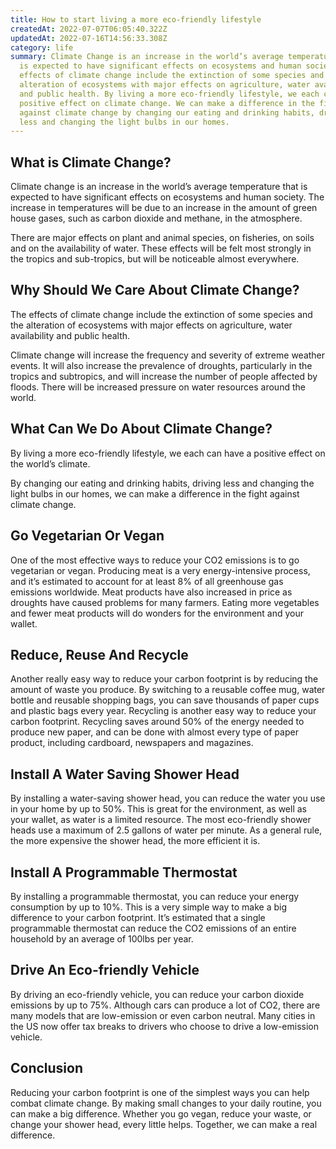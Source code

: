 ```yaml
---
title: How to start living a more eco-friendly lifestyle
createdAt: 2022-07-07T06:05:40.322Z
updatedAt: 2022-07-16T14:56:33.308Z
category: life
summary: Climate Change is an increase in the world’s average temperature that
  is expected to have significant effects on ecosystems and human society. The
  effects of climate change include the extinction of some species and the
  alteration of ecosystems with major effects on agriculture, water availability
  and public health. By living a more eco-friendly lifestyle, we each can have a
  positive effect on climate change. We can make a difference in the fight
  against climate change by changing our eating and drinking habits, driving
  less and changing the light bulbs in our homes.
---
```


## What is Climate Change?

Climate change is an increase in the world’s average temperature that is expected to have significant effects on ecosystems and human society. The increase in temperatures will be due to an increase in the amount of green house gases, such as carbon dioxide and methane, in the atmosphere.

There are major effects on plant and animal species, on fisheries, on soils and on the availability of water. These effects will be felt most strongly in the tropics and sub-tropics, but will be noticeable almost everywhere.

## Why Should We Care About Climate Change?

The effects of climate change include the extinction of some species and the alteration of ecosystems with major effects on agriculture, water availability and public health.

Climate change will increase the frequency and severity of extreme weather events. It will also increase the prevalence of droughts, particularly in the tropics and subtropics, and will increase the number of people affected by floods. There will be increased pressure on water resources around the world.

## What Can We Do About Climate Change?

By living a more eco-friendly lifestyle, we each can have a positive effect on the world’s climate.

By changing our eating and drinking habits, driving less and changing the light bulbs in our homes, we can make a difference in the fight against climate change.

## Go Vegetarian Or Vegan

One of the most effective ways to reduce your CO2 emissions is to go vegetarian or vegan. Producing meat is a very energy-intensive process, and it’s estimated to account for at least 8% of all greenhouse gas emissions worldwide. Meat products have also increased in price as droughts have caused problems for many farmers. Eating more vegetables and fewer meat products will do wonders for the environment and your wallet.

## Reduce, Reuse And Recycle

Another really easy way to reduce your carbon footprint is by reducing the amount of waste you produce. By switching to a reusable coffee mug, water bottle and reusable shopping bags, you can save thousands of paper cups and plastic bags every year. Recycling is another easy way to reduce your carbon footprint. Recycling saves around 50% of the energy needed to produce new paper, and can be done with almost every type of paper product, including cardboard, newspapers and magazines.

## Install A Water Saving Shower Head

By installing a water-saving shower head, you can reduce the water you use in your home by up to 50%. This is great for the environment, as well as your wallet, as water is a limited resource. The most eco-friendly shower heads use a maximum of 2.5 gallons of water per minute. As a general rule, the more expensive the shower head, the more efficient it is.

## Install A Programmable Thermostat

By installing a programmable thermostat, you can reduce your energy consumption by up to 10%. This is a very simple way to make a big difference to your carbon footprint. It’s estimated that a single programmable thermostat can reduce the CO2 emissions of an entire household by an average of 100lbs per year.

## Drive An Eco-friendly Vehicle

By driving an eco-friendly vehicle, you can reduce your carbon dioxide emissions by up to 75%. Although cars can produce a lot of CO2, there are many models that are low-emission or even carbon neutral. Many cities in the US now offer tax breaks to drivers who choose to drive a low-emission vehicle.

## Conclusion

Reducing your carbon footprint is one of the simplest ways you can help combat climate change. By making small changes to your daily routine, you can make a big difference. Whether you go vegan, reduce your waste, or change your shower head, every little helps. Together, we can make a real difference.
